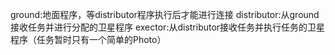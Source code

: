 ground:地面程序，等distributor程序执行后才能进行连接
distributor:从ground接收任务并进行分配的卫星程序
exector:从distributor接收任务并执行任务的卫星程序（任务暂时只有一个简单的Photo）
